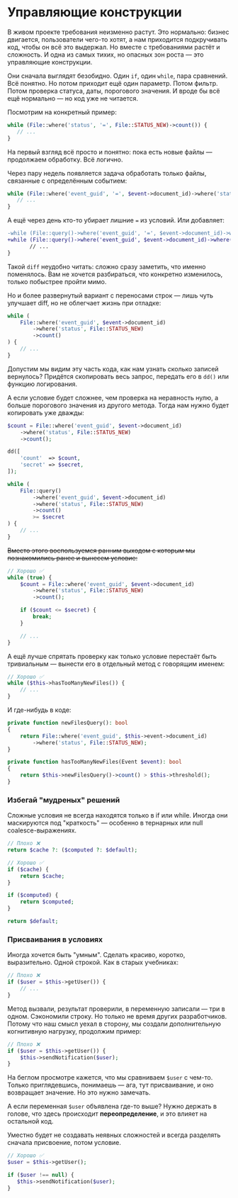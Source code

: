 # Управляющие конструкции

В живом проекте требования неизменно растут. Это нормально: бизнес двигается, пользователи чего-то хотят, а нам приходится подкручивать код, чтобы он всё это выдержал. Но вместе с требованиями растёт и сложность. И одна из самых тихих, но опасных зон роста — это управляющие конструкции.

Они сначала выглядят безобидно. Один `if`, один `while`, пара сравнений. Всё понятно. Но потом приходит ещё один параметр. Потом фильтр. Потом проверка статуса, даты, порогового значения. И вроде бы всё ещё нормально — но код уже не читается.

Посмотрим на конкретный пример:

```php
while (File::where('status', '=', File::STATUS_NEW)->count()) {
   // ...
}
```
На первый взгляд всё просто и понятно: пока есть новые файлы — продолжаем обработку. Всё логично.

Через пару недель появляется задача обработать только файлы, связанные с определённым событием:
```php
while (File::where('event_guid', '=', $event->document_id)->where('status', '=', File::STATUS_NEW)->count()) {
   // ...
}
```

А ещё через день кто-то убирает лишние `=` из условий. Или добавляет:

```diff
-while (File::query()->where('event_guid', '=', $event->document_id)->where('status', '=', File::STATUS_NEW)->count()) {
+while (File::query()->where('event_guid', $event->document_id)->where('status', File::STATUS_NEW)->count()) {
       // ...
}
```

Такой `diff` неудобно читать: сложно сразу заметить, что именно поменялось. 
Вам не хочется разбираться, что конкретно изменилось, только побыстрее пройти мимо. 

Но и более развернутый вариант с переносами строк — лишь чуть улучшает diff, но не облегчает жизнь при отладке:

```php
while (
    File::where('event_guid', $event->document_id)
        ->where('status', File::STATUS_NEW)
        ->count()
) {
    // ...
}
```

Допустим мы видим эту часть кода, как нам узнать сколько записей вернулось? 
Придётся скопировать весь запрос, передать его в `dd()` или функцию логирования.

А если условие будет сложнее, чем проверка на неравность нулю, а больше порогового значения из другого метода.
Тогда нам нужно будет копировать уже дважды:

```php
$count = File::where('event_guid', $event->document_id)
    ->where('status', File::STATUS_NEW)
    ->count();

dd([
    'count'  => $count,
    'secret' => $secret,
]);

while (
    File::query()
        ->where('event_guid', $event->document_id)
        ->where('status', File::STATUS_NEW)
        ->count()
        >= $secret
) {
    // ...
}
```

~~Вместо этого воспользуемся ранним выходом с которым мы познакомились ранее и вынесем условие:~~

```php
// Хорошо ✅
while (true) {
    $count = File::where('event_guid', $event->document_id)
        ->where('status', File::STATUS_NEW)
        ->count();

    if ($count <= $secret) {
        break;
    }

    // ...
}
```


А ещё лучше спрятать проверку как только условие перестаёт быть тривиальным — вынести его в отдельный метод с говорящим именем:

```php
// Хорошо ✅
while ($this->hasTooManyNewFiles()) {
    // ...
}
```

И где-нибудь в коде:

```php
private function newFilesQuery(): bool
{
    return File::where('event_guid', $this->event->document_id)
        ->where('status', File::STATUS_NEW);
}

private function hasTooManyNewFiles(Event $event): bool
{
    return $this->newFilesQuery()->count() > $this->threshold();
}
```


### Избегай "мудреных" решений

Сложные условия не всегда находятся только в if или while.
Иногда они маскируются под "краткость" — особенно в тернарных или null coalesce-выражениях.

```php
// Плохо ❌ 
return $cache ?: ($computed ?: $default);
```

```php
// Хорошо ✅
if ($cache) {
    return $cache;
}

if ($computed) {
    return $computed;
}

return $default;
```


### Присваивания в условиях

Иногда хочется быть "умным". Сделать красиво, коротко, выразительно. Одной строкой. Как в старых учебниках:

```php
// Плохо ❌ 
if ($user = $this->getUser()) {
    // ...
}
```

Метод вызвали, результат проверили, в переменную записали — три в одном. 
Сэкономили строку. Но только не время других разработчиков. 
Потому что наш смысл уехал в сторону, мы создали дополнительную когнитивную нагрузку, продолжим пример:

```php
// Плохо ❌ 
if ($user = $this->getUser()) {
    $this->sendNotification($user);
}
```

На беглом просмотре кажется, что мы сравниваем `$user` с чем-то. 
Только приглядевшись, понимаешь — ага, тут присваивание, и оно возвращает значение. 
Но это нужно замечать. 

А если переменная `$user` объявлена где-то выше? 
Нужно держать в голове, что здесь происходит **переопределение**, и это влияет на остальной код.

Уместно будет не создавать неявных сложностей и всегда разделять сначала присвоение, потом условие.

```php
// Хорошо ✅
$user = $this->getUser();

if ($user !== null) {
   $this->sendNotification($user);
}
```
